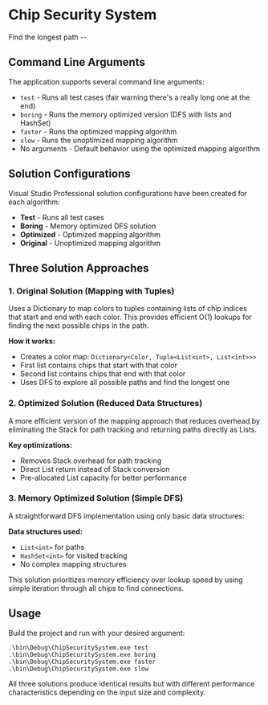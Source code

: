 # Chip Security System 

Find the longest path --

## Command Line Arguments

The application supports several command line arguments:

- `test` - Runs all test cases (fair warning there's a really long one at the end)
- `boring` - Runs the memory optimized version (DFS with lists and HashSet)
- `faster` - Runs the optimized mapping algorithm
- `slow` - Runs the unoptimized mapping algorithm
- No arguments - Default behavior using the optimized mapping algorithm

## Solution Configurations

Visual Studio Professional solution configurations have been created for each algorithm:

- **Test** - Runs all test cases
- **Boring** - Memory optimized DFS solution
- **Optimized** - Optimized mapping algorithm
- **Original** - Unoptimized mapping algorithm

## Three Solution Approaches

### 1. Original Solution (Mapping with Tuples)
Uses a Dictionary to map colors to tuples containing lists of chip indices that start and end with each color. This provides efficient O(1) lookups for finding the next possible chips in the path.

**How it works:**
- Creates a color map: `Dictionary<Color, Tuple<List<int>, List<int>>>`
- First list contains chips that start with that color
- Second list contains chips that end with that color
- Uses DFS to explore all possible paths and find the longest one

### 2. Optimized Solution (Reduced Data Structures)
A more efficient version of the mapping approach that reduces overhead by eliminating the Stack for path tracking and returning paths directly as Lists.

**Key optimizations:**
- Removes Stack overhead for path tracking
- Direct List return instead of Stack conversion
- Pre-allocated List capacity for better performance

### 3. Memory Optimized Solution (Simple DFS)
A straightforward DFS implementation using only basic data structures:

**Data structures used:**
- `List<int>` for paths
- `HashSet<int>` for visited tracking
- No complex mapping structures

This solution prioritizes memory efficiency over lookup speed by using simple iteration through all chips to find connections.

## Usage

Build the project and run with your desired argument:

```
.\bin\Debug\ChipSecuritySystem.exe test
.\bin\Debug\ChipSecuritySystem.exe boring
.\bin\Debug\ChipSecuritySystem.exe faster
.\bin\Debug\ChipSecuritySystem.exe slow
```

All three solutions produce identical results but with different performance characteristics depending on the input size and complexity.
